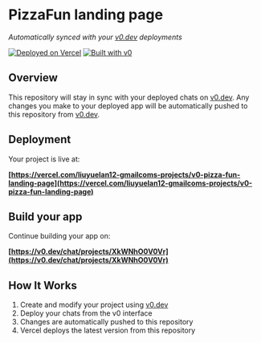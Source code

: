 # PizzaFun landing page

*Automatically synced with your [v0.dev](https://v0.dev) deployments*

[![Deployed on Vercel](https://img.shields.io/badge/Deployed%20on-Vercel-black?style=for-the-badge&logo=vercel)](https://vercel.com/liuyuelan12-gmailcoms-projects/v0-pizza-fun-landing-page)
[![Built with v0](https://img.shields.io/badge/Built%20with-v0.dev-black?style=for-the-badge)](https://v0.dev/chat/projects/XkWNhO0V0Vr)

## Overview

This repository will stay in sync with your deployed chats on [v0.dev](https://v0.dev).
Any changes you make to your deployed app will be automatically pushed to this repository from [v0.dev](https://v0.dev).

## Deployment

Your project is live at:

**[https://vercel.com/liuyuelan12-gmailcoms-projects/v0-pizza-fun-landing-page](https://vercel.com/liuyuelan12-gmailcoms-projects/v0-pizza-fun-landing-page)**

## Build your app

Continue building your app on:

**[https://v0.dev/chat/projects/XkWNhO0V0Vr](https://v0.dev/chat/projects/XkWNhO0V0Vr)**

## How It Works

1. Create and modify your project using [v0.dev](https://v0.dev)
2. Deploy your chats from the v0 interface
3. Changes are automatically pushed to this repository
4. Vercel deploys the latest version from this repository